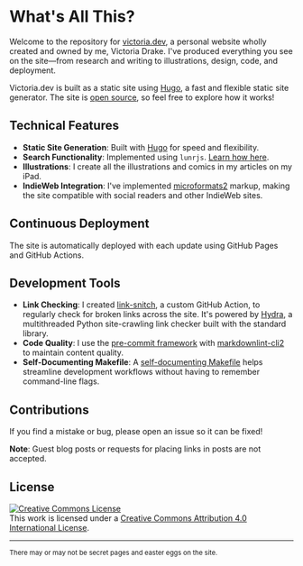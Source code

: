 # What's All This?

Welcome to the repository for [victoria.dev](https://victoria.dev), a personal website wholly created and owned by me, Victoria Drake. I've produced everything you see on the site—from research and writing to illustrations, design, code, and deployment.

Victoria.dev is built as a static site using [Hugo](https://gohugo.io/), a fast and flexible static site generator. The site is [open source](https://github.com/victoriadrake/victoriadrake.github.io), so feel free to explore how it works!

## Technical Features

- **Static Site Generation**: Built with [Hugo](https://gohugo.io/) for speed and flexibility.
- **Search Functionality**: Implemented using `lunrjs`. [Learn how here](https://victoria.dev/posts/add-search-to-hugo-static-sites-with-lunr/).
- **Illustrations**: I create all the illustrations and comics in my articles on my iPad.
- **IndieWeb Integration**: I've implemented [microformats2](https://microformats.org/wiki/Main_Page) markup, making the site compatible with social readers and other IndieWeb sites.

## Continuous Deployment

The site is automatically deployed with each update using GitHub Pages and GitHub Actions.

## Development Tools

- **Link Checking**: I created [link-snitch](https://github.com/victoriadrake/link-snitch), a custom GitHub Action, to regularly check for broken links across the site. It's powered by [Hydra](https://github.com/victoriadrake/hydra-link-checker), a multithreaded Python site-crawling link checker built with the standard library.
- **Code Quality**: I use the [pre-commit framework](https://pre-commit.com/) with [markdownlint-cli2](https://github.com/DavidAnson/markdownlint-cli2) to maintain content quality.
- **Self-Documenting Makefile**: A [self-documenting Makefile](https://victoria.dev/posts/how-to-create-a-self-documenting-makefile/) helps streamline development workflows without having to remember command-line flags.

## Contributions

If you find a mistake or bug, please open an issue so it can be fixed!

**Note**: Guest blog posts or requests for placing links in posts are not accepted.

## License

<a rel="license" href="http://creativecommons.org/licenses/by/4.0/"><img alt="Creative Commons License" style="border-width:0" src="https://i.creativecommons.org/l/by/4.0/88x31.png" /></a><br />
This work is licensed under a [Creative Commons Attribution 4.0 International License](http://creativecommons.org/licenses/by/4.0/).

---

<sub>There may or may not be secret pages and easter eggs on the site.</sub>

